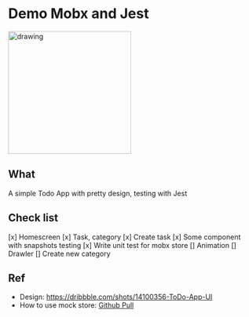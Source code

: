 # Demo Mobx and Jest
<img src="https://user-images.githubusercontent.com/29300612/190923302-89e997ed-c833-41a2-a08f-cb21b25b8fe7.png" alt="drawing" width="250"/>

## What
A simple Todo App with pretty design, testing with Jest

## Check list
[x] Homescreen
[x] Task, category
[x] Create task
[x] Some component with snapshots testing
[x] Write unit test for mobx store
[] Animation
[] Drawler
[] Create new category


## Ref
- Design: https://dribbble.com/shots/14100356-ToDo-App-UI
- How to use mock store: [Github Pull](https://github.com/mobxjs/mobx-state-tree/pull/690/files)

